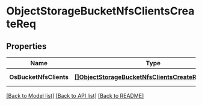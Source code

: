 # ObjectStorageBucketNfsClientsCreateReq

## Properties
Name | Type | Description | Notes
------------ | ------------- | ------------- | -------------
**OsBucketNfsClients** | [**[]ObjectStorageBucketNfsClientsCreateReqClientsElt**](ObjectStorageBucketNFSClientsCreateReq_Clients_Elt.md) |  | [default to null]

[[Back to Model list]](../README.md#documentation-for-models) [[Back to API list]](../README.md#documentation-for-api-endpoints) [[Back to README]](../README.md)


